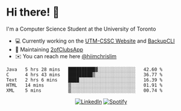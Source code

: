# Hi there! 👋
I'm a Computer Science Student at the University of Toronto

- 💻 Currently working on the [UTM-CSSC Website](https://github.com/UTM-CSSC) and [BackupCLI](https://github.com/BackupHub/BackupCLI)
- 🔨 Maintaining [2ofClubsApp](https://github.com/2ofClubsApp)
- ✉️ You can reach me here [@hiimchrislim](mailto:hello@hiimchrislim.co)

<!--START_SECTION:waka-->
```text
Java   5 hrs 28 mins   ██████████▓░░░░░░░░░░░░░░   42.60 % 
C      4 hrs 43 mins   █████████▒░░░░░░░░░░░░░░░   36.77 % 
Text   2 hrs 6 mins    ████░░░░░░░░░░░░░░░░░░░░░   16.39 % 
HTML   14 mins         ▒░░░░░░░░░░░░░░░░░░░░░░░░   01.91 % 
XML    5 mins          ▒░░░░░░░░░░░░░░░░░░░░░░░░   00.74 % 
```
<!--END_SECTION:waka-->

<div align="center">
<a href="https://www.linkedin.com/in/hiimchrislim" target="_blank"><img src="https://img.shields.io/badge/LinkedIn-%230077B5.svg?&style=flat-square&logo=linkedin&logoColor=white" alt="LinkedIn"></a>
<a href="https://open.spotify.com/user/clim1231" target="_blank"><img src="https://img.shields.io/badge/Spotify-%231ED760.svg?&style=flat-square&logo=spotify&logoColor=white" alt="Spotify"></a>

</div>
